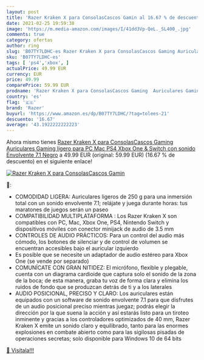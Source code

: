 ```yaml
---
layout: post
title: 'Razer Kraken X para ConsolasCascos Gamin al 16.67 % de descuento'
date: 2021-02-25 19:59:38
image: 'https://m.media-amazon.com/images/I/41dd3Vp-QeL._SL400_.jpg'
comments: true
category: ofertas
author: ring
slug: 'B07TY7LDHC-es Razer Kraken X para ConsolasCascos Gaming Auriculares...'
sku: 'B07TY7LDHC-es'
tags: [ 'ps4','xbox', ]
actualPrice: 49.99 EUR
currency: EUR
price: 49.99
comparePrice: 59.99 EUR
prodname: 'Razer Kraken X para ConsolasCascos Gaming  Auriculares Gaming ligero para PC  Mac  PS4  Xbox One & Switch con sonido Envolvente 7.1  Negro'
country: 'es'
flag: '🇪🇸'
brand: 'Razer'
buyurl: 'https://www.amazon.es/dp/B07TY7LDHC/?tag=tolees-21'
descuento: '16.67'
average: '43.1922222222223'
---
```


Ahora mismo tienes [Razer Kraken X para ConsolasCascos Gaming  Auriculares Gaming ligero para PC  Mac  PS4  Xbox One & Switch con sonido Envolvente 7.1  Negro](https://www.amazon.es/dp/B07TY7LDHC/?tag=tolees-21) a 49.99 EUR (original: 59.99 EUR) (16.67 %  de descuento) en el siguiente enlace!

[![Razer Kraken X para ConsolasCascos Gamin](https://m.media-amazon.com/images/I/41dd3Vp-QeL._SL400_.jpg)](https://www.amazon.es/dp/B07TY7LDHC/?tag=tolees-21)

🔎:

- COMODIDAD LIGERA: Auriculares ligeros de 250 g para una inmersión total con un sonido envolvente 7.1; relájate y juega durante horas: tus maratones de juegos serán un paseo
- COMPATIBILIDAD MULTIPLATAFORMA : Los Razer Kraken X son compatibles con PC, Mac, Xbox One, PS4, Nintendo Switch y dispositivos móviles con conector minijack de audio de 3.5 mm
- CONTROLES DE AUDIO PRÁCTICOS: Para un control del audio más cómodo, los botones de silenciar y de control de volumen se encuentran accesibles bajo el auricular izquierdo
- Es posible que se necesite un adaptador de audio estéreo para Xbox One (se vende por separado)
- COMUNÍCATE CON GRAN NITIDEZ: El micrófono, flexible y plegable, cuenta con un diagrama cardioide que captura solo el sonido de la zona de la boca; de esta manera, graba tu voz de forma clara y elimina los ruidos de fondo que se produzcan detrás de ti y a los laterales
- AUDIO POSICIONAL, PRECISO Y CLARO: Los auriculares están equipados con un software de sonido envolvente 7.1 para que disfrutes de un audio posicional preciso mientras juegaz; podrás elegir la dirección por la que suena la acción y así estarás listo para un tiroteo inminente y gracias a los controladores optimizados de 40 mm, Razer Kraken X emite un sonido claro y equilibrado, tanto para las enormes explosiones en combate abierto como para las sigilosas pisadas de operaciones secretas; solo disponible para Windows 10 de 64 bits

[🛒 Visítala!!!](https://www.amazon.es/dp/B07TY7LDHC/?tag=tolees-21)

